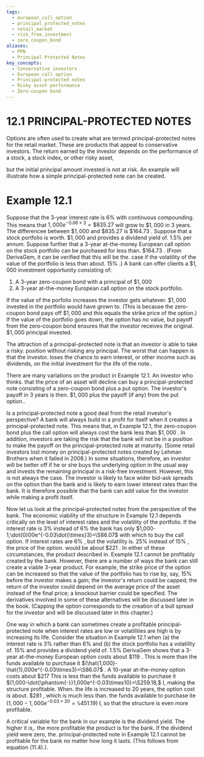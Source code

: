 ```yaml
---
tags:
  - european_call_option
  - principal_protected_notes
  - retail_market
  - risk_free_investment
  - zero_coupon_bond
aliases:
  - PPN
  - Principal Protected Notes
key_concepts:
  - Conservative investors
  - European call option
  - Principal-protected notes
  - Risky asset performance
  - Zero-coupon bond
---
```


# 12.1 PRINCIPAL-PROTECTED NOTES  

Options are often used to create what are termed principal-protected notes for the retail market. These are products that appeal to conservative investors. The return earned by the investor depends on the performance of a stock, a stock index, or other risky asset,  

but the initial principal amount invested is not at risk. An example will illustrate how a simple principal-protected note can be created.  

# Example 12.1  

Suppose that the 3-year interest rate is $6\%$ with continuous compounding. This means that $1,000e^{-0.06\times3}=\$835.27$ will grow to $\$1,000$ in 3 years. The differencee between $\$1,000$ and $\$835.27$ is $\$164.73$ . Suppose that a stock portfolio is worth. $\$1,000$ and provides a dividend yield of. $1.5\%$ per annum. Suppose further that a 3-year at-the-money European call option on the stock portfolio can be purchased for less than. $\$164.73$ . (From DerivaGem, it can be verified that this will be the. case if the volatility of the value of the portfolio is less than about. $15\%$ .) A bank can offer clients a $\$1,000$ investment opportunity consisting of:  

1. A 3-year zero-coupon bond with a principal of $\$1,000$   
2. A 3-year at-the-money European call option on the stock portfolio.  

If the value of the porfolio increases the investor gets whatever. $\$1,000$ invested in the portfolio would have grown to. (This is because the zero-coupon bond pays off $\$1,000$ and this equals the strike price of the option.) If the value of the portfolio goes down, the option has no value, but payoff from the zero-coupon bond ensures that the investor receives the original. $\$1,000$ principal invested.  

The attraction of a principal-protected note is that an investor is able to take a risky. position without risking any principal. The worst that can happen is that the investor. loses the chance to earn interest, or other income such as dividends, on the initial investment for the life of the note..  

There are many variations on the product in Example 12.1. An investor who thinks. that the price of an asset will decline can buy a principal-protected note consisting of a zero-coupon bond plus a put option. The investor's payoff in 3 years is then. $\$1,000$ plus the payoff (if any) from the put option..  

Is a principal-protected note a good deal from the retail investor's perspective? A bank will always build in a profit for itself when it creates a principal-protected note. This means that, in Example 12.1, the zero-coupon bond plus the call option will always cost the bank less than $\$1,000$ . In addition, investors are taking the risk that the bank will not be in a position to make the payoff on the principal-protected note at maturity. (Some retail investors lost money on principal-protected notes created by Lehman Brothers when it failed in 2008.) In some situations, therefore, an investor will be better off if he or she buys the underlying option in the usual way and invests the remaining principal in a risk-free investment. However, this is not always the case. The investor is likely to face wider bid-ask spreads on the option than the bank and is likely to earn lower interest rates than the bank. It is therefore possible that the bank can add value for the investor while making a profit itself.  

Now let us look at the principal-protected notes from the perspective of the bank. The economic viability of the structure in Example 12.1 depends critically on the level of interest rates and the volatility of the portfolio. If the interest rate is $3\%$ instead of $6\%$ the bank has only $1,000-1,\dot{0}00e^{-0.03\dot{\times}3}=\S86.07$ with which to buy the call option. If interest rates are $6\%$ , but the volatility is. $25\%$ instead of $15\%$ , the price of the option. would be about $\$221$ . In either of these circumstances, the product described in. Example 12.1 cannot be profitably created by the bank. However, there are a number of ways the bank can still create a viable 3-year product. For example, the strike price of the option can be increased so that the value of the portfolio has to rise by, say, $15\%$ before the investor makes a gain; the investor's return could be capped; the return of the investor could depend on the average price of the asset instead of the final price; a knockout barrier could be specified. The derivatives involved in some of these alternatives will be discussed later in the book. (Capping the option corresponds to the creation of a bull spread for the investor and will be discussed later in this chapter.)  

One way in which a bank can sometimes create a profitable principal-protected note when interest rates are low or volatilities are high is by increasing its life. Consider the situation in Example 12.1 when (a) the interest rate is $3\%$ rather than $6\%$ and (b) the stock portfolio has a volatility of. $15\%$ and provides a dividend yield of. $1.5\%$ DerivaGem shows that a 3-year at-the-money European option costs about $\$119$ . This is more than the funds available to purchase it $(\hat{1,000}-\hat{1},000e^{-0.03\times3}=\S86.07\$ . A 10-year at-the-money option costs about $\$217$ This is less than the funds available to purchase it $(1,000-\dot{\phantom{-}}1,000e^{-0.03\times10}=\S259.18,$ I, making the structure profitable. When. the life is increased to 20 years, the option cost is about. $\$281$ , which is much less than. the funds available to purchase ite $(1,000-1,000e^{-0.03\times20}=\mathbb{\mathbb{S}}451.19)$ I, so that the structure is even more profitable.  

A critical variable for the bank in our example is the dividend yield. The higher it is,. the more profitable the product is for the bank. If the dividend yield were zero, the. principal-protected note in Example 12.1 cannot be profitable for the bank no matter how long it lasts. (This follows from equation (11.4).).  
